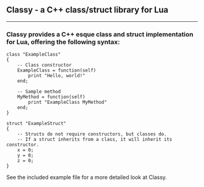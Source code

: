 ## Classy - a C++ class/struct library for Lua
----
### Classy provides a C++ esque class and struct implementation for Lua, offering the following syntax:

    class "ExampleClass"
    {
    	-- Class constructor
    	ExampleClass = function(self)
    		print "Hello, world!"
    	end;
    	
    	-- Sample method
    	MyMethod = function(self)
    		print "ExampleClass MyMethod"
    	end;
    }
    
    struct "ExampleStruct"
    {
    	-- Structs do not require constructors, but classes do.
    	-- If a struct inherits from a class, it will inherit its constructor.
    	x = 0;
    	y = 0;
    	z = 0;
    }

See the included example file for a more detailed look at Classy.
